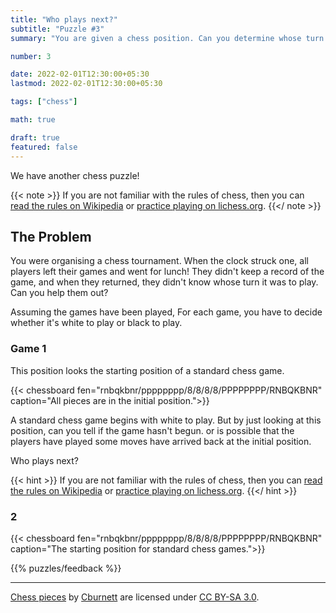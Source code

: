 ```yaml
---
title: "Who plays next?"
subtitle: "Puzzle #3"
summary: "You are given a chess position. Can you determine whose turn it is to play?"

number: 3

date: 2022-02-01T12:30:00+05:30
lastmod: 2022-02-01T12:30:00+05:30

tags: ["chess"]

math: true

draft: true
featured: false
---
```



We have another chess puzzle!

{{< note >}}
If you are not familiar with the rules of chess, then you can [read the rules on Wikipedia](https://en.wikipedia.org/wiki/Rules_of_chess) or [practice playing on lichess.org](https://lichess.org/learn).
{{</ note >}}

## The Problem

You were organising a chess tournament. 
When the clock struck one, all players left their games and went for lunch! They didn't keep a record of the game, and when they returned, they didn't know whose turn it was to play. 
Can you help them out?

Assuming the games have been played, 
For each game, you have to decide whether it's white to play or black to play. 


### Game 1
This position looks the starting position of a standard chess game. 

{{< chessboard fen="rnbqkbnr/pppppppp/8/8/8/8/PPPPPPPP/RNBQKBNR" caption="All pieces are in the initial position.">}}

A standard chess game begins with white to play. But by just looking at this position, can you tell if the game hasn't begun. or is possible that the players have played some moves have arrived back at the initial position.

Who plays next?

{{< hint >}}
If you are not familiar with the rules of chess, then you can [read the rules on Wikipedia](https://en.wikipedia.org/wiki/Rules_of_chess) or [practice playing on lichess.org](https://lichess.org/learn).
{{</ hint >}}


### 2
{{< chessboard fen="rnbqkbnr/pppppppp/8/8/8/8/PPPPPPPP/RNBQKBNR" caption="The starting position for standard chess games.">}}



{{% puzzles/feedback %}}

---

[Chess pieces](https://commons.wikimedia.org/wiki/Category:SVG_chess_pieces) by [Cburnett](https://en.wikipedia.org/wiki/User:Cburnett) are licensed under [CC BY-SA 3.0](https://creativecommons.org/licenses/by-sa/3.0/deed.en). 
